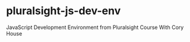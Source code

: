 # pluralsight-js-dev-env
JavaScript Development Environment from Pluralsight Course With Cory House
